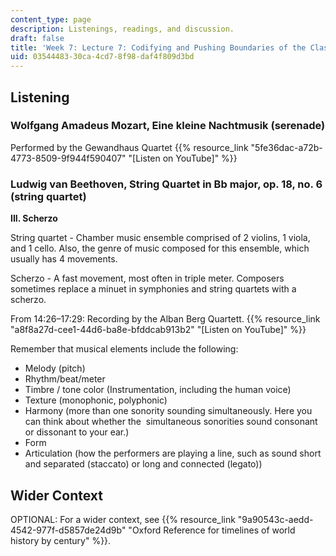 ```yaml
---
content_type: page
description: Listenings, readings, and discussion.
draft: false
title: 'Week 7: Lecture 7: Codifying and Pushing Boundaries of the Classical Style'
uid: 03544483-30ca-4cd7-8f98-daf4f809d3bd
---
```

## Listening

### Wolfgang Amadeus Mozart, Eine kleine Nachtmusik (serenade)

Performed by the Gewandhaus Quartet {{% resource_link "5fe36dac-a72b-4773-8509-9f944f590407" "[Listen on YouTube]" %}}

### Ludwig van Beethoven, String Quartet in Bb major, op. 18, no. 6 (string quartet)

**III. Scherzo**

String quartet - Chamber music ensemble comprised of 2 violins, 1 viola, and 1 cello. Also, the genre of music composed for this ensemble, which usually has 4 movements. 

Scherzo - A fast movement, most often in triple meter. Composers sometimes replace a minuet in symphonies and string quartets with a scherzo. 

From 14:26–17:29: Recording by the Alban Berg Quartett. {{% resource_link "a8f8a27d-cee1-44d6-ba8e-bfddcab913b2" "[Listen on YouTube]" %}}

Remember that musical elements include the following: 

- Melody (pitch)  
- Rhythm/beat/meter  
- Timbre / tone color (Instrumentation, including the human voice) 
- Texture (monophonic, polyphonic) 
- Harmony (more than one sonority sounding simultaneously. Here you can think about whether the  simultaneous sonorities sound consonant or dissonant to your ear.) 
- Form
- Articulation (how the performers are playing a line, such as sound short and separated (staccato) or long and connected (legato)) 

## Wider Context

OPTIONAL: For a wider context, see {{% resource_link "9a90543c-aedd-4542-977f-d5857de24d9b" "Oxford Reference for timelines of world history by century" %}}.